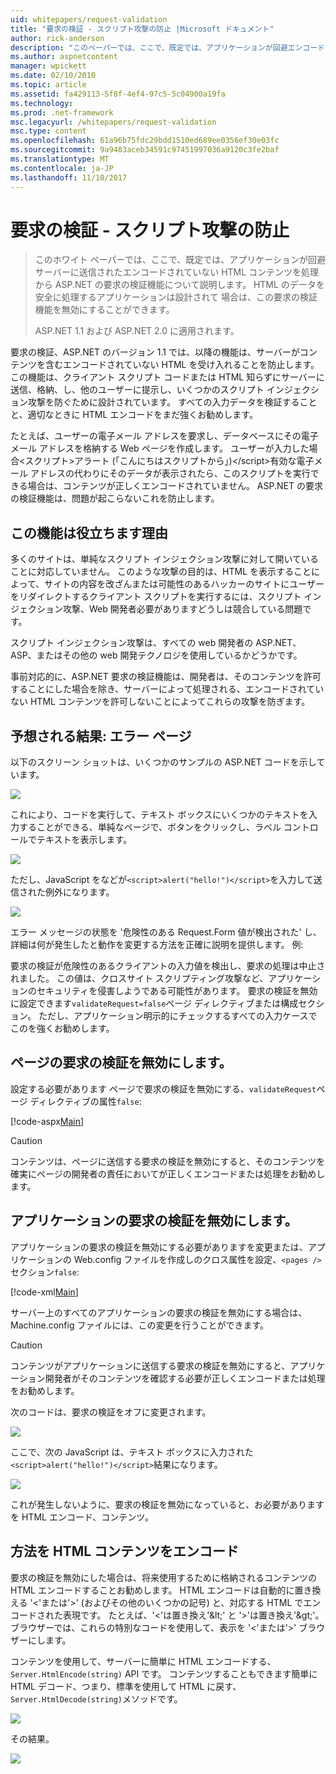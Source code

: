 ```yaml
---
uid: whitepapers/request-validation
title: "要求の検証 - スクリプト攻撃の防止 |Microsoft ドキュメント"
author: rick-anderson
description: "このペーパーでは、ここで、既定では、アプリケーションが回避エンコードされていない HTML コンテンツして処理から ASP.NET の要求の検証機能について説明しています."
ms.author: aspnetcontent
manager: wpickett
ms.date: 02/10/2010
ms.topic: article
ms.assetid: fa429113-5f8f-4ef4-97c5-5c04900a19fa
ms.technology: 
ms.prod: .net-framework
msc.legacyurl: /whitepapers/request-validation
msc.type: content
ms.openlocfilehash: 61a96b75fdc29bdd1510ed689ee0356ef30e03fc
ms.sourcegitcommit: 9a9483aceb34591c97451997036a9120c3fe2baf
ms.translationtype: MT
ms.contentlocale: ja-JP
ms.lasthandoff: 11/10/2017
---
```

<a name="request-validation---preventing-script-attacks"></a>要求の検証 - スクリプト攻撃の防止
====================
> このホワイト ペーパーでは、ここで、既定では、アプリケーションが回避サーバーに送信されたエンコードされていない HTML コンテンツを処理から ASP.NET の要求の検証機能について説明します。 HTML のデータを安全に処理するアプリケーションは設計されて 場合は、この要求の検証機能を無効にすることができます。
> 
> ASP.NET 1.1 および ASP.NET 2.0 に適用されます。


要求の検証、ASP.NET のバージョン 1.1 では、以降の機能は、サーバーがコンテンツを含むエンコードされていない HTML を受け入れることを防止します。 この機能は、クライアント スクリプト コードまたは HTML 知らずにサーバーに送信、格納、し、他のユーザーに提示し、いくつかのスクリプト インジェクション攻撃を防ぐために設計されています。 すべての入力データを検証することと、適切なときに HTML エンコードをまだ強くお勧めします。

たとえば、ユーザーの電子メール アドレスを要求し、データベースにその電子メール アドレスを格納する Web ページを作成します。 ユーザーが入力した場合&lt;スクリプト&gt;アラート (「こんにちはスクリプトから」)&lt;/script&gt;有効な電子メール アドレスの代わりにそのデータが表示されたら、このスクリプトを実行できる場合は、コンテンツが正しくエンコードされていません。 ASP.NET の要求の検証機能は、問題が起こらないこれを防止します。

## <a name="why-this-feature-is-useful"></a>この機能は役立ちます理由

多くのサイトは、単純なスクリプト インジェクション攻撃に対して開いていることに対応していません。 このような攻撃の目的は、HTML を表示することによって、サイトの内容を改ざんまたは可能性のあるハッカーのサイトにユーザーをリダイレクトするクライアント スクリプトを実行するには、スクリプト インジェクション攻撃、Web 開発者必要がありますどうしは競合している問題です。

スクリプト インジェクション攻撃は、すべての web 開発者の ASP.NET、ASP、またはその他の web 開発テクノロジを使用しているかどうかです。

事前対応的に、ASP.NET 要求の検証機能は、開発者は、そのコンテンツを許可することにした場合を除き、サーバーによって処理される、エンコードされていない HTML コンテンツを許可しないことによってこれらの攻撃を防ぎます。

## <a name="what-to-expect-error-page"></a>予想される結果: エラー ページ

以下のスクリーン ショットは、いくつかのサンプルの ASP.NET コードを示しています。

![](request-validation/_static/image1.png)

これにより、コードを実行して、テキスト ボックスにいくつかのテキストを入力することができる、単純なページで、ボタンをクリックし、ラベル コントロールでテキストを表示します。

![](request-validation/_static/image2.png)

ただし、JavaScript をなどが`<script>alert("hello!")</script>`を入力して送信された例外になります。

![](request-validation/_static/image3.png)

エラー メッセージの状態を '危険性のある Request.Form 値が検出された' し、詳細は何が発生したと動作を変更する方法を正確に説明を提供します。 例:

要求の検証が危険性のあるクライアントの入力値を検出し、要求の処理は中止されました。 この値は、クロスサイト スクリプティング攻撃など、アプリケーションのセキュリティを侵害しようである可能性があります。 要求の検証を無効に設定できます`validateRequest=false`ページ ディレクティブまたは構成セクション。 ただし、アプリケーション明示的にチェックするすべての入力ケースでこのを強くお勧めします。

## <a name="disabling-request-validation-on-a-page"></a>ページの要求の検証を無効にします。

設定する必要があります ページで要求の検証を無効にする、`validateRequest`ページ ディレクティブの属性`false`:

[!code-aspx[Main](request-validation/samples/sample1.aspx)]

> [!CAUTION]
> コンテンツは、ページに送信する要求の検証を無効にすると、そのコンテンツを確実にページの開発者の責任においてが正しくエンコードまたは処理をお勧めします。

## <a name="disabling-request-validation-for-your-application"></a>アプリケーションの要求の検証を無効にします。

アプリケーションの要求の検証を無効にする必要がありますを変更または、アプリケーションの Web.config ファイルを作成しのクロス属性を設定、`<pages />`セクション`false`:

[!code-xml[Main](request-validation/samples/sample2.xml)]

サーバー上のすべてのアプリケーションの要求の検証を無効にする場合は、Machine.config ファイルには、この変更を行うことができます。

> [!CAUTION]
> コンテンツがアプリケーションに送信する要求の検証を無効にすると、アプリケーション開発者がそのコンテンツを確認する必要が正しくエンコードまたは処理をお勧めします。

次のコードは、要求の検証をオフに変更されます。

![](request-validation/_static/image4.png)

ここで、次の JavaScript は、テキスト ボックスに入力された`<script>alert("hello!")</script>`結果になります。

![](request-validation/_static/image5.png)

これが発生しないように、要求の検証を無効になっていると、お必要がありますを HTML エンコード、コンテンツ。

## <a name="how-to-html-encode-content"></a>方法を HTML コンテンツをエンコード

要求の検証を無効にした場合は、将来使用するために格納されるコンテンツの HTML エンコードすることお勧めします。 HTML エンコードは自動的に置き換える '&lt;'または'&gt;' (およびその他のいくつかの記号) と、対応する HTML でエンコードされた表現です。 たとえば、'&lt;'は置き換え'&amp;lt;' と '&gt;'は置き換え'&amp;gt;'。 ブラウザーでは、これらの特別なコードを使用して、表示を '&lt;'または'&gt;' ブラウザーにします。

コンテンツを使用して、サーバーに簡単に HTML エンコードする、 `Server.HtmlEncode(string)` API です。 コンテンツすることもできます簡単に HTML デコード、つまり、標準を使用して HTML に戻す、`Server.HtmlDecode(string)`メソッドです。

![](request-validation/_static/image6.png)

その結果。

![](request-validation/_static/image7.png)
